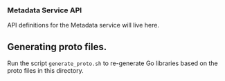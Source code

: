 ### Metadata Service API
API definitions for the Metadata service will live here.

## Generating proto files.
Run the script `generate_proto.sh` to re-generate Go libraries based on the
proto files in this directory.
